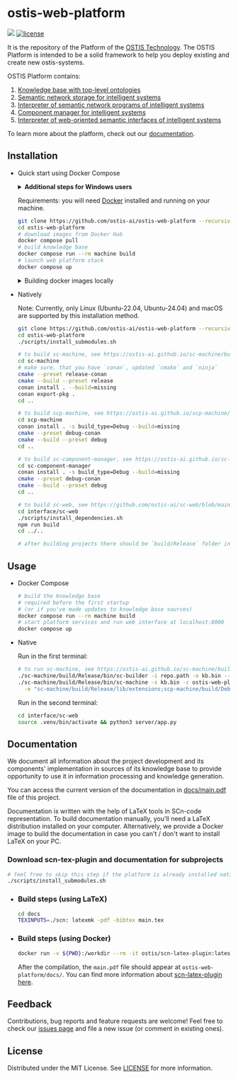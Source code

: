 # ostis-web-platform

<img src="https://github.com/ostis-ai/ostis-web-platform/actions/workflows/main.yml/badge.svg?branch=develop"> [![license](https://img.shields.io/badge/License-MIT-yellow.svg)](LICENSE)
 
It is the repository of the Platform of the [OSTIS Technology](https://github.com/ostis-ai). The OSTIS Platform is intended to be a solid framework to help you deploy existing and create new ostis-systems.

OSTIS Platform contains:

1. [Knowledge base with top-level ontologies](https://github.com/ostis-ai/ims.ostis.kb)
2. [Semantic network storage for intelligent systems](https://github.com/ostis-ai/sc-machine)
3. [Interpreter of semantic network programs of intelligent systems](https://github.com/ostis-ai/scp-machine)
4. [Component manager for intelligent systems](https://github.com/ostis-ai/sc-component-manager)
5. [Interpreter of web-oriented semantic interfaces of intelligent systems](https://github.com/ostis-ai/sc-web)

To learn more about the platform, check out our [documentation](https://github.com/ostis-ai/ostis-web-platform/blob/develop/docs/main.pdf).

## Installation

- Quick start using Docker Compose

  <details>

  <summary><b>Additional steps for Windows users</b></summary>

  Make sure you are using UNIX line endings inside the repository and `longpaths` are enabled, otherwise you may face problems during build or installation process. Use the commands below to reconfigure Git on your machine:

    ```sh
    git config --global core.autocrlf input
    git config --global core.longpaths true
    ```

  </details>

  Requirements: you will need [Docker](https://docs.docker.com/get-docker/) installed and running on your machine.

  ```sh
  git clone https://github.com/ostis-ai/ostis-web-platform --recursive
  cd ostis-web-platform
  # download images from Docker Hub
  docker compose pull
  # build knowledge base
  docker compose run --rm machine build
  # launch web platform stack
  docker compose up
  ```

   <details>
   <summary> Building docker images locally </summary>

  This may come in handy e.g. when you want to use a custom branch of the sc-machine or sc-web.

  ### Requirements:

  1. In case you're using Windows, set up git using the installation instructions above
  2. Enable Docker BuildKit. You can use `DOCKER_BUILDKIT=1` shell variable for this.

  ### Build process

  ```sh
  git clone https://github.com/ostis-ai/ostis-web-platform --recursive
  cd ostis-web-platform
  # download all submodules
  ./scripts/install_submodules.sh
  # build sc-machine, scp-machine and sc-component-manager
  docker compose build
  ```

   </details>

- Natively

  Note: Currently, only Linux (Ubuntu-22.04, Ubuntu-24.04) and macOS are supported by this installation method.

  ```sh
  git clone https://github.com/ostis-ai/ostis-web-platform --recursive
  cd ostis-web-platform
  ./scripts/install_submodules.sh

  # to build sc-machine, see https://ostis-ai.github.io/sc-machine/build/quick_start/#start-develop-sc-machine-with-conan
  cd sc-machine
  # make sure, that you have `conan`, updated `cmake` and `ninja`
  cmake --preset release-conan
  cmake --build --preset release
  conan install . --build=missing
  conan export-pkg .
  cd ..

  # to build scp-machine, see https://ostis-ai.github.io/scp-machine/build/quick_start/#start-develop-scp-machine-with-conan
  cd scp-machine
  conan install . -s build_type=Debug --build=missing
  cmake --preset debug-conan
  cmake --build --preset debug
  cd ..

  # to build sc-component-manager, see https://ostis-ai.github.io/sc-component-manager/build/quick_start/#start-develop-sc-component-manager-with-conan
  cd sc-component-manager
  conan install . -s build_type=Debug --build=missing
  cmake --preset debug-conan
  cmake --build --preset debug
  cd ..

  # to build sc-web, see https://github.com/ostis-ai/sc-web/blob/main/README.md
  cd interface/sc-web
  ./scripts/install_dependencies.sh
  npm run build
  cd ../..

  # after building projects there should be `build/Release` folder in sc-machine and `build/Debug` folders in scp-machine and sc-component-manager
  ```

## Usage

- Docker Compose

  ```sh
  # build the knowledge base
  # required before the first startup 
  # (or if you've made updates to knowledge base sources)
  docker compose run --rm machine build
  # start platform services and run web interface at localhost:8000
  docker compose up
  ```

- Native

  Run in the first terminal:

  ```sh
  # to run sc-machine, see https://ostis-ai.github.io/sc-machine/build/quick_start/#run-sc-machine-in-release
  ./sc-machine/build/Release/bin/sc-builder -i repo.path -o kb.bin --clear
  ./sc-machine/build/Release/bin/sc-machine -s kb.bin -c ostis-web-platform.ini \
    -e "sc-machine/build/Release/lib/extensions;scp-machine/build/Debug/lib/extensions;sc-component-manager/build/Debug/lib/extensions"
  ```

  Run in the second terminal:

  ```sh
  cd interface/sc-web
  source .venv/bin/activate && python3 server/app.py
  ```

## Documentation

We document all information about the project development and its components' implementation in sources of its knowledge base
to provide opportunity to use it in information processing and knowledge generation.

You can access the current version of the documentation in [docs/main.pdf](docs/main.pdf) file of this project.

Documentation is written with the help of LaTeX tools in SCn-code representation. To build documentation manually, you'll need a LaTeX distribution installed on your computer. Alternatively, we provide a Docker image to build the documentation in case you can't / don't want to install LaTeX on your PC.

### Download scn-tex-plugin and documentation for subprojects

```sh
# feel free to skip this step if the platform is already installed natively
./scripts/install_submodules.sh
```

- ### Build steps (using LaTeX)

  ```sh
  cd docs
  TEXINPUTS=./scn: latexmk -pdf -bibtex main.tex
  ```

- ### Build steps (using Docker)

  ```sh
  docker run -v ${PWD}:/workdir --rm -it ostis/scn-latex-plugin:latest "docs/main.tex"
  ```

  After the compilation, the `main.pdf` file should appear at `ostis-web-platform/docs/`. You can find more information about [scn-latex-plugin here](https://github.com/ostis-ai/scn-latex-plugin).

## Feedback

Contributions, bug reports and feature requests are welcome! Feel free to check our [issues page](https://github.com/ostis-ai/ostis-web-platform/issues) and file a new issue (or comment in existing ones).

## License

Distributed under the MIT License. See [LICENSE](LICENSE) for more information.
